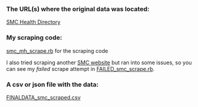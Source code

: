 ### The URL(s) where the original data was located:
[SMC Health Directory](https://smchealthonline.com/directory/index.php?ID=&site_city=&site_zip=&languages=&site_specialty=&search=y)

### My scraping code:
[smc_mh_scrape.rb](insert_link_to_your_file) for the scraping code

I also tried scraping another [SMC website](http://cdn.smchealth.org/directory.html) but ran into some issues, so you can see my _failed_ scrape attempt in [FAILED_smc_scrape.rb](insert_link_to_your_failed_file).

### A csv or json file with the data:
[FINALDATA_smc_scraped.csv](insert_link_to_your_csv_file)


